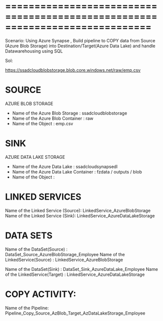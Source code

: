 =============================================================================
=============================================================================

Scenario:
Using Azure Synapse , Build pipeline to COPY data from Source (Azure Blob Storage) into
Destination/Target(Azure Data Lake) and handle Datawarehousing using SQL

Sol:

https://ssadcloudblobstorage.blob.core.windows.net/raw/emp.csv
# SOURCE
AZURE BLOB STORAGE
- Name of the Azure Blob Storage        : ssadcloudblobstorage
- Name of the Azure Blob Container      : raw
- Name of the Object                    : emp.csv


# SINK
AZURE DATA LAKE STORAGE
- Name of the Azure Data Lake            :  ssadcloudsynapsedl
- Name of the Azure Data Lake Container  :   fzdata / outputs / blob
- Name of the Object                     :  


# LINKED SERVICES
Name of the Linked Service (Source):  LinkedService_AzureBlobStorage
Name of the Linked Service (Sink):  LinkedService_AzureDataLakeStorage


# DATA SETS
Name of the DataSet(Source)         :  DataSet_Source_AzureBlobStorage_Employee
Name of the LinkedService(Source)   :  LinkedService_AzureBlobStorage

Name of the DataSet(Sink)           :  DataSet_Sink_AzureDataLake_Employee
Name of the LinkedService(Target)   :  LinkedService_AzureDataLakeStorage

# COPY ACTIVITY:
Name of the Pipeline: Pipeline_Copy_Source_AzBlob_Target_AzDataLakeStorage_Employee

